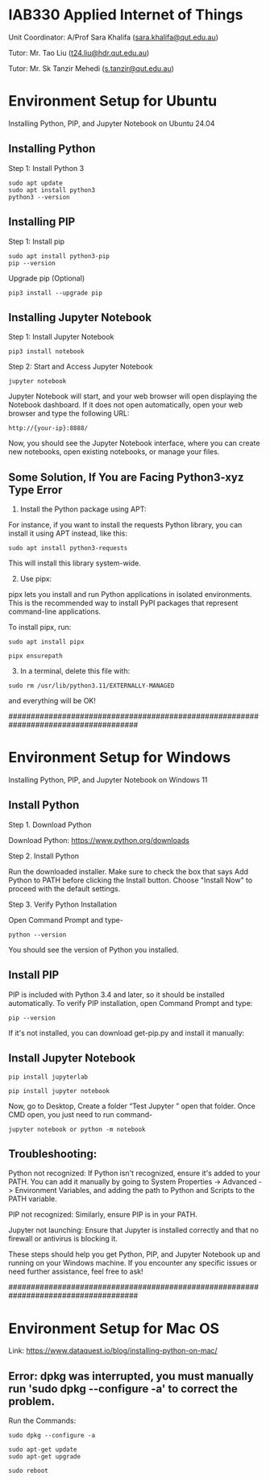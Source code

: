 # IAB330 Applied Internet of Things

Unit Coordinator: A/Prof Sara Khalifa (sara.khalifa@qut.edu.au)

Tutor: Mr. Tao Liu (t24.liu@hdr.qut.edu.au)

Tutor: Mr. Sk Tanzir Mehedi (s.tanzir@qut.edu.au)


# Environment Setup for Ubuntu

Installing Python, PIP, and Jupyter Notebook on Ubuntu 24.04

## Installing Python

Step 1: Install Python 3
~~~
sudo apt update
sudo apt install python3
python3 --version
~~~

## Installing PIP

Step 1: Install pip

~~~
sudo apt install python3-pip
pip --version
~~~

Upgrade pip (Optional)

~~~
pip3 install --upgrade pip
~~~

## Installing Jupyter Notebook

Step 1: Install Jupyter Notebook

~~~
pip3 install notebook
~~~

Step 2: Start and Access Jupyter Notebook

~~~
jupyter notebook
~~~

Jupyter Notebook will start, and your web browser will open displaying the Notebook dashboard. If it does not open automatically, open your web browser and type the following URL:

~~~
http://{your-ip}:8888/
~~~

Now, you should see the Jupyter Notebook interface, where you can create new notebooks, open existing notebooks, or manage your files.


## Some Solution, If You are Facing Python3-xyz Type Error 


1. Install the Python package using APT:
   
For instance, if you want to install the requests Python library, you can install it using APT instead, like this:

~~~
sudo apt install python3-requests
~~~

This will install this library system-wide.


2. Use pipx:
   
pipx lets you install and run Python applications in isolated environments. This is the recommended way to install PyPI packages that represent command-line applications.

To install pipx, run:

~~~
sudo apt install pipx
~~~
~~~
pipx ensurepath
~~~


3. In a terminal, delete this file with:

~~~
sudo rm /usr/lib/python3.11/EXTERNALLY-MANAGED
~~~

and everything will be OK!



#####################################################################################

# Environment Setup for Windows

Installing Python, PIP, and Jupyter Notebook on Windows 11

## Install Python

Step 1. Download Python
   
Download Python: https://www.python.org/downloads

Step 2. Install Python

Run the downloaded installer.
Make sure to check the box that says Add Python to PATH before clicking the Install button.
Choose "Install Now" to proceed with the default settings.

Step 3. Verify Python Installation
   
Open Command Prompt and type-

~~~
python --version
~~~

You should see the version of Python you installed.


## Install PIP

PIP is included with Python 3.4 and later, so it should be installed automatically. To verify PIP installation, open Command Prompt and type:
~~~
pip --version
~~~

If it's not installed, you can download get-pip.py and install it manually:


## Install Jupyter Notebook

~~~
pip install jupyterlab
~~~
~~~
pip install jupyter notebook
~~~

Now, go to Desktop, Create a folder “Test Jupyter ” open that folder. Once CMD open, you just need to run command-
~~~
jupyter notebook or python -m notebook
~~~

## Troubleshooting:

Python not recognized: If Python isn't recognized, ensure it's added to your PATH. You can add it manually by going to System Properties -> Advanced -> Environment Variables, and adding the path to Python and Scripts to the PATH variable.

PIP not recognized: Similarly, ensure PIP is in your PATH.

Jupyter not launching: Ensure that Jupyter is installed correctly and that no firewall or antivirus is blocking it.

These steps should help you get Python, PIP, and Jupyter Notebook up and running on your Windows machine. If you encounter any specific issues or need further assistance, feel free to ask!


#####################################################################################

# Environment Setup for Mac OS

Link: https://www.dataquest.io/blog/installing-python-on-mac/ 


## Error: dpkg was interrupted, you must manually run 'sudo dpkg --configure -a' to correct the problem.

Run the Commands: 

~~~
sudo dpkg --configure -a
~~~

~~~
sudo apt-get update
sudo apt-get upgrade
~~~

~~~
sudo reboot
~~~

